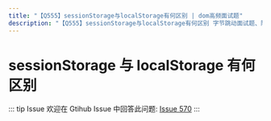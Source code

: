 ```yaml
---
title: "【Q555】sessionStorage与localStorage有何区别 | dom高频面试题"
description: "【Q555】sessionStorage与localStorage有何区别 字节跳动面试题、阿里腾讯面试题、美团小米面试题。"
---
```


# sessionStorage 与 localStorage 有何区别

::: tip Issue
欢迎在 Gtihub Issue 中回答此问题: [Issue 570](https://github.com/shfshanyue/Daily-Question/issues/570)
:::
